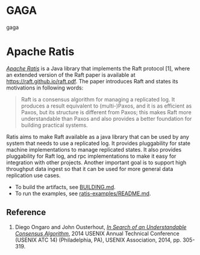 <!--
  Licensed under the Apache License, Version 2.0 (the "License");
  you may not use this file except in compliance with the License.
  You may obtain a copy of the License at

   http://www.apache.org/licenses/LICENSE-2.0

  Unless required by applicable law or agreed to in writing, software
  distributed under the License is distributed on an "AS IS" BASIS,
  WITHOUT WARRANTIES OR CONDITIONS OF ANY KIND, either express or implied.
  See the License for the specific language governing permissions and
  limitations under the License. See accompanying LICENSE file.
-->

# GAGA
gaga

# Apache Ratis
*[Apache Ratis]* is a Java library that implements the Raft protocol [1],
where an extended version of the Raft paper is available at <https://raft.github.io/raft.pdf>.
The paper introduces Raft and states its motivations in following words:

> Raft is a consensus algorithm for managing a replicated log.
> It produces a result equivalent to (multi-)Paxos, and it is as efficient as Paxos,
> but its structure is different from Paxos; this makes Raft more understandable than Paxos
> and also provides a better foundation for building practical systems.

Ratis aims to make Raft available as a java library that can be used by any system that needs to use a replicated log.
It provides pluggability for state machine implementations to manage replicated states.
It also provides pluggability for Raft log, and rpc implementations to make it easy for integration with other projects.
Another important goal is to support high throughput data ingest so that it can be used for more general data replication use cases.

* To build the artifacts, see [BUILDING.md](BUILDING.md).
* To run the examples, see [ratis-examples/README.md](ratis-examples/README.md).

## Reference
1. Diego Ongaro and John Ousterhout,
_[In Search of an Understandable Consensus Algorithm][Ongaro2014]_,
2014 USENIX Annual Technical Conference (USENIX ATC 14) (Philadelphia, PA), USENIX Association, 2014, pp. 305-319.

[Ongaro2014]: https://www.usenix.org/conference/atc14/technical-sessions/presentation/ongaro

[Apache Ratis]: http://ratis.incubator.apache.org/
